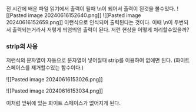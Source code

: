 전 시간에 배운 파일 읽기에서 출력이 될때 \\n이 되어서 출력이 된것을 볼수있다.
![[Pasted image 20240616152640.png]]
![[Pasted image 20240616152659.png]]
이런식으로 인식되어 출력된다는 것이다.
이때 \\n이 두번되서 출력되는거라서 저렇게 띄엄띄엄 출력이 된다.
저런 현상을 어떻게 처리할수있을까? 

### strip의 사용
저런식의 문자열이 자동으로 문자열이 넣어질때 strip를 이용하여 없애면 된다. (화이트 스페이스를 제거할수있는 함수이다.)

![[Pasted image 20240616153026.png]]

![[Pasted image 20240616153034.png]]

이처럼 앞뒤에 있는 화이트 스페이스가 없어지게 된다.